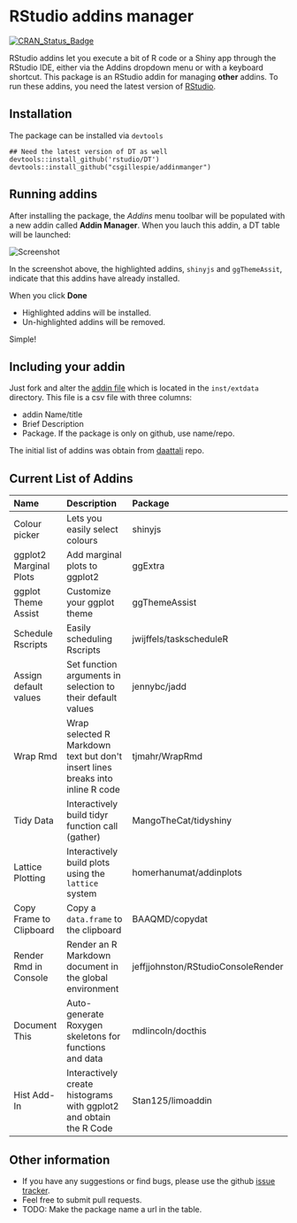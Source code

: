<!-- README.md is generated from README.Rmd. Please edit that file -->
RStudio addins manager
======================

[![CRAN\_Status\_Badge](http://www.r-pkg.org/badges/version/addinmanger)](https://cran.r-project.org/package=addinmanger)

RStudio addins let you execute a bit of R code or a Shiny app through the RStudio IDE, either via the Addins dropdown menu or with a keyboard shortcut. This package is an RStudio addin for managing **other** addins. To run these addins, you need the latest version of [RStudio](https://www.rstudio.com/).

Installation
------------

The package can be installed via `devtools`

    ## Need the latest version of DT as well
    devtools::install_github('rstudio/DT')
    devtools::install_github("csgillespie/addinmanger")

Running addins
--------------

After installing the package, the *Addins* menu toolbar will be populated with a new addin called **Addin Manager**. When you lauch this addin, a DT table will be launched:

![Screenshot](https://raw.github.com/csgillespie/addinmanger/master/images/screenshot.png)

In the screenshot above, the highlighted addins, `shinyjs` and `ggThemeAssit`, indicate that this addins have already installed.

When you click **Done**

-   Highlighted addins will be installed.
-   Un-highlighted addins will be removed.

Simple!

Including your addin
--------------------

Just fork and alter the [addin file](https://github.com/csgillespie/addinmanger/tree/master/inst/extdata) which is located in the `inst/extdata` directory. This file is a csv file with three columns:

-   addin Name/title
-   Brief Description
-   Package. If the package is only on github, use name/repo.

The initial list of addins was obtain from [daattali](https://github.com/daattali/rstudio-addins) repo.

Current List of Addins
----------------------

| Name                    | Description                                                                    | Package                            |
|:------------------------|:-------------------------------------------------------------------------------|:-----------------------------------|
| Colour picker           | Lets you easily select colours                                                 | shinyjs                            |
| ggplot2 Marginal Plots  | Add marginal plots to ggplot2                                                  | ggExtra                            |
| ggplot Theme Assist     | Customize your ggplot theme                                                    | ggThemeAssist                      |
| Schedule Rscripts       | Easily scheduling Rscripts                                                     | jwijffels/taskscheduleR            |
| Assign default values   | Set function arguments in selection to their default values                    | jennybc/jadd                       |
| Wrap Rmd                | Wrap selected R Markdown text but don't insert lines breaks into inline R code | tjmahr/WrapRmd                     |
| Tidy Data               | Interactively build tidyr function call (gather)                               | MangoTheCat/tidyshiny              |
| Lattice Plotting        | Interactively build plots using the `lattice` system                           | homerhanumat/addinplots            |
| Copy Frame to Clipboard | Copy a `data.frame` to the clipboard                                           | BAAQMD/copydat                     |
| Render Rmd in Console   | Render an R Markdown document in the global environment                        | jeffjjohnston/RStudioConsoleRender |
| Document This           | Auto-generate Roxygen skeletons for functions and data                         | mdlincoln/docthis                  |
| Hist Add-In             | Interactively create histograms with ggplot2 and obtain the R Code             | Stan125/limoaddin                  |

Other information
-----------------

-   If you have any suggestions or find bugs, please use the github [issue tracker](https://github.com/csgillespie/addmanger/issues).
-   Feel free to submit pull requests.
-   TODO: Make the package name a url in the table.
